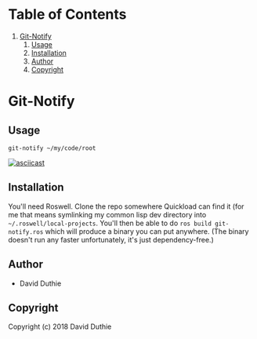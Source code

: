
# Table of Contents

1.  [Git-Notify](#org8490ece)
    1.  [Usage](#org4135593)
    2.  [Installation](#org9ffd2c8)
    3.  [Author](#org74085a5)
    4.  [Copyright](#org1773dc3)


<a id="org8490ece"></a>

# Git-Notify


<a id="org4135593"></a>

## Usage

`git-notify ~/my/code/root`

[![asciicast](https://asciinema.org/a/175481.png)](https://asciinema.org/a/175481)


<a id="org9ffd2c8"></a>

## Installation

You'll need Roswell. Clone the repo somewhere Quickload can find it (for me that means symlinking my common lisp dev directory into `~/.roswell/local-projects`. You'll then be able to do `ros build git-notify.ros` which will produce a binary you can put anywhere. (The binary doesn't run any faster unfortunately, it's just dependency-free.)


<a id="org74085a5"></a>

## Author

-   David Duthie


<a id="org1773dc3"></a>

## Copyright

Copyright (c) 2018 David Duthie

